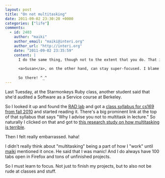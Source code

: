 ```yaml
---
layout: post
title: "On not multitasking"
date: 2011-09-02 23:30:20 +0000
categories: ["life"]
comments:
  - id: 2403
    author: "maiki"
    author_email: "maiki@interi.org"
    author_url: "http://interi.org"
    date: "2011-09-02 23:35:59"
    content: |
      I do the same thing, though not to the extent that you do. That is why I pointed it out!
      
      <a>Susan</a>, on the other hand, can stay super-focused. I blame video games. I also use video games as a way to show how I am better than Susan at something.
      
      So there! ^_^
---
```


Last Tuesday, at the Starmonkeys Ruby class, another student said that she'd audited a Software as a Service course at Berkeley. 

So I looked it up and found the [RAD lab](http://radlab.cs.berkeley.edu/wiki/RAD_Lab) and got a [class syllabus for cs169 from fall 2010](https://docs.google.com/View?id=dj8rzs7_665crqd4kcg) and started reading it. There's a big prominent link at the top of that syllabus that says "Why I advise you not to multitask in lecture." So naturally I clicked on that and got to [this research study on how multitasking is terrible](http://news.stanford.edu/news/2009/august24/multitask-research-study-082409.html). 

Then I felt really embarrassed. haha!

I didn't really think about "multitasking" being a part of how I "work" until [maiki](http://interi.org) mentioned it once. He said that I was manic! And I do always have 100 tabs open in Firefox and tons of unfinished projects. 

So I must learn to focus. Not just to finish my projects, but to also not be rude at classes and stuff.